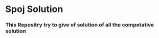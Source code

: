 <h1>Spoj Solution</h1>


<h3>This Repositry try to give of solution of all the competative solution </h3>
